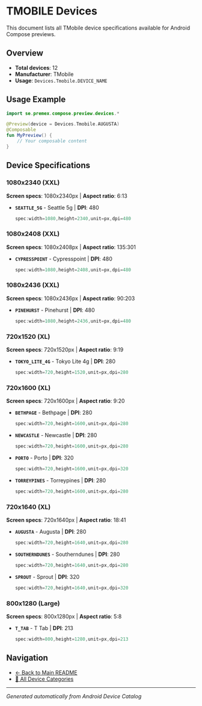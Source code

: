 # TMOBILE Devices

This document lists all TMobile device specifications available for Android Compose previews.

## Overview

- **Total devices**: 12
- **Manufacturer**: TMobile
- **Usage**: `Devices.Tmobile.DEVICE_NAME`

## Usage Example

```kotlin
import se.premex.compose.preview.devices.*

@Preview(device = Devices.Tmobile.AUGUSTA)
@Composable
fun MyPreview() {
    // Your composable content
}
```

## Device Specifications

### 1080x2340 (XXL)

**Screen specs**: 1080x2340px | **Aspect ratio**: 6:13

- **`SEATTLE_5G`** - Seattle 5g | **DPI**: 480
  ```kotlin
  spec:width=1080,height=2340,unit=px,dpi=480
  ```

### 1080x2408 (XXL)

**Screen specs**: 1080x2408px | **Aspect ratio**: 135:301

- **`CYPRESSPOINT`** - Cypresspoint | **DPI**: 480
  ```kotlin
  spec:width=1080,height=2408,unit=px,dpi=480
  ```

### 1080x2436 (XXL)

**Screen specs**: 1080x2436px | **Aspect ratio**: 90:203

- **`PINEHURST`** - Pinehurst | **DPI**: 480
  ```kotlin
  spec:width=1080,height=2436,unit=px,dpi=480
  ```

### 720x1520 (XL)

**Screen specs**: 720x1520px | **Aspect ratio**: 9:19

- **`TOKYO_LITE_4G`** - Tokyo Lite 4g | **DPI**: 280
  ```kotlin
  spec:width=720,height=1520,unit=px,dpi=280
  ```

### 720x1600 (XL)

**Screen specs**: 720x1600px | **Aspect ratio**: 9:20

- **`BETHPAGE`** - Bethpage | **DPI**: 280
  ```kotlin
  spec:width=720,height=1600,unit=px,dpi=280
  ```

- **`NEWCASTLE`** - Newcastle | **DPI**: 280
  ```kotlin
  spec:width=720,height=1600,unit=px,dpi=280
  ```

- **`PORTO`** - Porto | **DPI**: 320
  ```kotlin
  spec:width=720,height=1600,unit=px,dpi=320
  ```

- **`TORREYPINES`** - Torreypines | **DPI**: 280
  ```kotlin
  spec:width=720,height=1600,unit=px,dpi=280
  ```

### 720x1640 (XL)

**Screen specs**: 720x1640px | **Aspect ratio**: 18:41

- **`AUGUSTA`** - Augusta | **DPI**: 280
  ```kotlin
  spec:width=720,height=1640,unit=px,dpi=280
  ```

- **`SOUTHERNDUNES`** - Southerndunes | **DPI**: 280
  ```kotlin
  spec:width=720,height=1640,unit=px,dpi=280
  ```

- **`SPROUT`** - Sprout | **DPI**: 320
  ```kotlin
  spec:width=720,height=1640,unit=px,dpi=320
  ```

### 800x1280 (Large)

**Screen specs**: 800x1280px | **Aspect ratio**: 5:8

- **`T_TAB`** - T Tab | **DPI**: 213
  ```kotlin
  spec:width=800,height=1280,unit=px,dpi=213
  ```

## Navigation

- [← Back to Main README](../../README.md)
- [📱 All Device Categories](../README.md)

---
*Generated automatically from Android Device Catalog*
